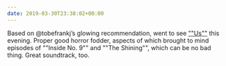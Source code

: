 ```yaml
---
date: 2019-03-30T23:38:02+00:00
---
```

Based on @tobefrankj’s glowing recommendation, went to see [""Us""](https://www.imdb.com/title/tt6857112/) this evening. Proper good horror fodder, aspects of which brought to mind episodes of ""Inside No. 9"" and ""The Shining"", which can be no bad thing. Great soundtrack, too.
